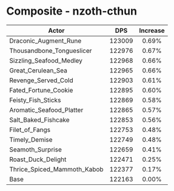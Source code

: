 # Composite - nzoth-cthun
| Actor | DPS | Increase |
|---|:---:|:---:|
|Draconic_Augment_Rune|123009|0.69%|
|Thousandbone_Tongueslicer|122976|0.67%|
|Sizzling_Seafood_Medley|122968|0.66%|
|Great_Cerulean_Sea|122965|0.66%|
|Revenge_Served_Cold|122903|0.61%|
|Fated_Fortune_Cookie|122895|0.60%|
|Feisty_Fish_Sticks|122869|0.58%|
|Aromatic_Seafood_Platter|122865|0.57%|
|Salt_Baked_Fishcake|122853|0.56%|
|Filet_of_Fangs|122753|0.48%|
|Timely_Demise|122749|0.48%|
|Seamoth_Surprise|122659|0.41%|
|Roast_Duck_Delight|122471|0.25%|
|Thrice_Spiced_Mammoth_Kabob|122377|0.17%|
|Base|122163|0.00%|
